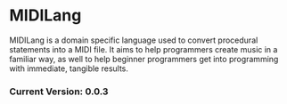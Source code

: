 # MIDILang

MIDILang is a domain specific language used to convert procedural statements into a MIDI file. It aims to help programmers create music in a familiar way, as well to help beginner programmers get into programming with immediate, tangible results.

### Current Version: 0.0.3
